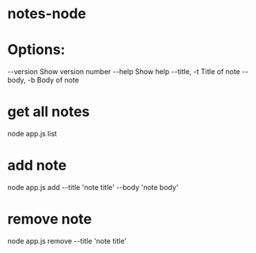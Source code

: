 # notes-node

# Options:
--version    Show version number
--help       Show help
--title, -t  Title of note 
--body, -b   Body of note

# get all notes
node app.js list

# add note
node app.js add --title 'note title' --body 'note body'

# remove note
node app.js remove --title 'note title'